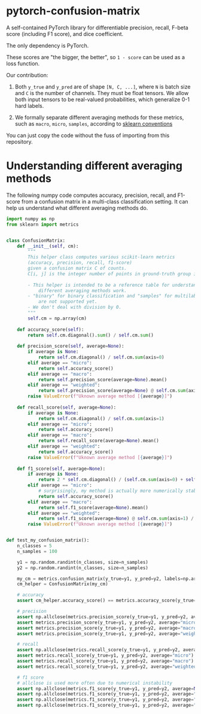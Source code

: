 # pytorch-confusion-matrix
A self-contained PyTorch library for differentiable precision, recall,
F-beta score (including F1 score), and dice coefficient.

The only dependency is PyTorch.

These scores are "the bigger, the better",
so `1 - score` can be used as a loss function.

Our contribution:
1. Both `y_true` and `y_pred` are of shape `[N, C, ...]`, where `N` is batch size
and `C` is the number of channels. They must be float tensors.
We allow both input tensors to be real-valued probabilities,
which generalize 0-1 hard labels.

2. We formally separate different averaging methods
for these metrics, such as `macro`, `micro`, `samples`,
according to [sklearn conventions](https://scikit-learn.org/stable/modules/generated/sklearn.metrics.f1_score.html) 

You can just copy the code without the fuss of importing from this repository.

# Understanding different averaging methods
The following numpy code computes accuracy, precision, recall, and F1-score from a confusion matrix
in a multi-class classification setting. It can help us understand what different averaging methods do.

```python
import numpy as np
from sklearn import metrics


class ConfusionMatrix:
    def __init__(self, cm):
        """
        This helper class computes various scikit-learn metrics
        (accuracy, precision, recall, f1-score)
        given a confusion matrix C of counts.
        C[i, j] is the integer number of points in ground-truth group i and predicted group j.
        
        - This helper is intended to be a reference table for understanding how
            different averaging methods work.
        - "binary" for binary classification and "samples" for multilabel classification
            are not supported yet.
        - We don't deal with division by 0.
        """
        self.cm = np.array(cm)
    
    def accuracy_score(self):
        return self.cm.diagonal().sum() / self.cm.sum()
    
    def precision_score(self, average=None):
        if average is None:
            return self.cm.diagonal() / self.cm.sum(axis=0)
        elif average == "micro":
            return self.accuracy_score()
        elif average == "macro":
            return self.precision_score(average=None).mean()
        elif average == "weighted":
            return self.precision_score(average=None) @ self.cm.sum(axis=1) / self.cm.sum()
        raise ValueError(f"Uknown average method [{average}]")
    
    def recall_score(self, average=None):
        if average is None:
            return self.cm.diagonal() / self.cm.sum(axis=1)
        elif average == "micro":
            return self.accuracy_score()
        elif average == "macro":
            return self.recall_score(average=None).mean()
        elif average == "weighted":
            return self.accuracy_score()
        raise ValueError(f"Uknown average method [{average}]")
    
    def f1_score(self, average=None):
        if average is None:
            return 2 * self.cm.diagonal() / (self.cm.sum(axis=0) + self.cm.sum(axis=1))
        elif average == "micro":
            # surprisingly, my method is actually more numerically stable than scikit-learn
            return self.accuracy_score()
        elif average == "macro":
            return self.f1_score(average=None).mean()
        elif average == "weighted":
            return self.f1_score(average=None) @ self.cm.sum(axis=1) / self.cm.sum()
        raise ValueError(f"Uknown average method [{average}]")


def test_my_confusion_matrix():
    n_classes = 5
    n_samples = 100

    y1 = np.random.randint(n_classes, size=n_samples)
    y2 = np.random.randint(n_classes, size=n_samples)

    my_cm = metrics.confusion_matrix(y_true=y1, y_pred=y2, labels=np.arange(n_classes), normalize=None)
    cm_helper = ConfusionMatrix(my_cm)

    # accuracy
    assert cm_helper.accuracy_score() == metrics.accuracy_score(y_true=y1, y_pred=y2, normalize=True)

    # precision
    assert np.allclose(metrics.precision_score(y_true=y1, y_pred=y2, average=None), cm_helper.precision_score(average=None))
    assert metrics.precision_score(y_true=y1, y_pred=y2, average="micro") == cm_helper.precision_score(average="micro")
    assert metrics.precision_score(y_true=y1, y_pred=y2, average="macro") == cm_helper.precision_score(average="macro")
    assert metrics.precision_score(y_true=y1, y_pred=y2, average="weighted") == cm_helper.precision_score(average="weighted")

    # recall
    assert np.allclose(metrics.recall_score(y_true=y1, y_pred=y2, average=None), cm_helper.recall_score(average=None))
    assert metrics.recall_score(y_true=y1, y_pred=y2, average="micro") == cm_helper.recall_score(average="micro")
    assert metrics.recall_score(y_true=y1, y_pred=y2, average="macro") == cm_helper.recall_score(average="macro")
    assert metrics.recall_score(y_true=y1, y_pred=y2, average="weighted") == cm_helper.recall_score(average="weighted")

    # f1 score
    # allclose is used more often due to numerical instability
    assert np.allclose(metrics.f1_score(y_true=y1, y_pred=y2, average=None), cm_helper.f1_score(average=None))
    assert np.allclose(metrics.f1_score(y_true=y1, y_pred=y2, average="micro"), cm_helper.f1_score(average="micro"))
    assert np.allclose(metrics.f1_score(y_true=y1, y_pred=y2, average="macro"), cm_helper.f1_score(average="macro"))
    assert np.allclose(metrics.f1_score(y_true=y1, y_pred=y2, average="weighted"), cm_helper.f1_score(average="weighted"))
```
